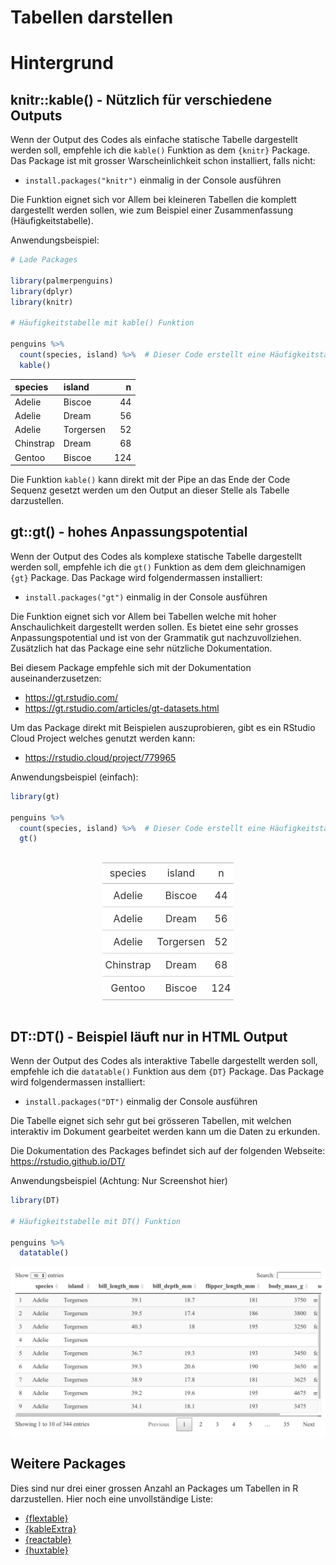 Tabellen darstellen
================

# Hintergrund

## knitr::kable() - Nützlich für verschiedene Outputs

Wenn der Output des Codes als einfache statische Tabelle dargestellt
werden soll, empfehle ich die `kable()` Funktion as dem `{knitr}`
Package. Das Package ist mit grosser Warscheinlichkeit schon
installiert, falls nicht:

-   `install.packages("knitr")` einmalig in der Console ausführen

Die Funktion eignet sich vor Allem bei kleineren Tabellen die komplett
dargestellt werden sollen, wie zum Beispiel einer Zusammenfassung
(Häufigkeitstabelle).

Anwendungsbeispiel:

``` r
# Lade Packages

library(palmerpenguins)
library(dplyr)
library(knitr)

# Häufigkeitstabelle mit kable() Funktion

penguins %>% 
  count(species, island) %>%  # Dieser Code erstellt eine Häufigkeitstabelle
  kable()
```

| species   | island    |   n |
|:----------|:----------|----:|
| Adelie    | Biscoe    |  44 |
| Adelie    | Dream     |  56 |
| Adelie    | Torgersen |  52 |
| Chinstrap | Dream     |  68 |
| Gentoo    | Biscoe    | 124 |

Die Funktion `kable()` kann direkt mit der Pipe an das Ende der Code
Sequenz gesetzt werden um den Output an dieser Stelle als Tabelle
darzustellen.

## gt::gt() - hohes Anpassungspotential

Wenn der Output des Codes als komplexe statische Tabelle dargestellt
werden soll, empfehle ich die `gt()` Funktion as dem dem gleichnamigen
`{gt}` Package. Das Package wird folgendermassen installiert:

-   `install.packages("gt")` einmalig in der Console ausführen

Die Funktion eignet sich vor Allem bei Tabellen welche mit hoher
Anschaulichkeit dargestellt werden sollen. Es bietet eine sehr grosses
Anpassungspotential und ist von der Grammatik gut nachzuvollziehen.
Zusätzlich hat das Package eine sehr nützliche Dokumentation.

Bei diesem Package empfehle sich mit der Dokumentation
auseinanderzusetzen:

-   <https://gt.rstudio.com/>
-   <https://gt.rstudio.com/articles/gt-datasets.html>

Um das Package direkt mit Beispielen auszuprobieren, gibt es ein RStudio
Cloud Project welches genutzt werden kann:

-   <https://rstudio.cloud/project/779965>

Anwendungsbeispiel (einfach):

``` r
library(gt)

penguins %>% 
  count(species, island) %>%  # Dieser Code erstellt eine Häufigkeitstabelle
  gt()
```

<style>html {
  font-family: -apple-system, BlinkMacSystemFont, 'Segoe UI', Roboto, Oxygen, Ubuntu, Cantarell, 'Helvetica Neue', 'Fira Sans', 'Droid Sans', Arial, sans-serif;
}

#orwcbahafn .gt_table {
  display: table;
  border-collapse: collapse;
  margin-left: auto;
  margin-right: auto;
  color: #333333;
  font-size: 16px;
  font-weight: normal;
  font-style: normal;
  background-color: #FFFFFF;
  width: auto;
  border-top-style: solid;
  border-top-width: 2px;
  border-top-color: #A8A8A8;
  border-right-style: none;
  border-right-width: 2px;
  border-right-color: #D3D3D3;
  border-bottom-style: solid;
  border-bottom-width: 2px;
  border-bottom-color: #A8A8A8;
  border-left-style: none;
  border-left-width: 2px;
  border-left-color: #D3D3D3;
}

#orwcbahafn .gt_heading {
  background-color: #FFFFFF;
  text-align: center;
  border-bottom-color: #FFFFFF;
  border-left-style: none;
  border-left-width: 1px;
  border-left-color: #D3D3D3;
  border-right-style: none;
  border-right-width: 1px;
  border-right-color: #D3D3D3;
}

#orwcbahafn .gt_title {
  color: #333333;
  font-size: 125%;
  font-weight: initial;
  padding-top: 4px;
  padding-bottom: 4px;
  border-bottom-color: #FFFFFF;
  border-bottom-width: 0;
}

#orwcbahafn .gt_subtitle {
  color: #333333;
  font-size: 85%;
  font-weight: initial;
  padding-top: 0;
  padding-bottom: 4px;
  border-top-color: #FFFFFF;
  border-top-width: 0;
}

#orwcbahafn .gt_bottom_border {
  border-bottom-style: solid;
  border-bottom-width: 2px;
  border-bottom-color: #D3D3D3;
}

#orwcbahafn .gt_col_headings {
  border-top-style: solid;
  border-top-width: 2px;
  border-top-color: #D3D3D3;
  border-bottom-style: solid;
  border-bottom-width: 2px;
  border-bottom-color: #D3D3D3;
  border-left-style: none;
  border-left-width: 1px;
  border-left-color: #D3D3D3;
  border-right-style: none;
  border-right-width: 1px;
  border-right-color: #D3D3D3;
}

#orwcbahafn .gt_col_heading {
  color: #333333;
  background-color: #FFFFFF;
  font-size: 100%;
  font-weight: normal;
  text-transform: inherit;
  border-left-style: none;
  border-left-width: 1px;
  border-left-color: #D3D3D3;
  border-right-style: none;
  border-right-width: 1px;
  border-right-color: #D3D3D3;
  vertical-align: bottom;
  padding-top: 5px;
  padding-bottom: 6px;
  padding-left: 5px;
  padding-right: 5px;
  overflow-x: hidden;
}

#orwcbahafn .gt_column_spanner_outer {
  color: #333333;
  background-color: #FFFFFF;
  font-size: 100%;
  font-weight: normal;
  text-transform: inherit;
  padding-top: 0;
  padding-bottom: 0;
  padding-left: 4px;
  padding-right: 4px;
}

#orwcbahafn .gt_column_spanner_outer:first-child {
  padding-left: 0;
}

#orwcbahafn .gt_column_spanner_outer:last-child {
  padding-right: 0;
}

#orwcbahafn .gt_column_spanner {
  border-bottom-style: solid;
  border-bottom-width: 2px;
  border-bottom-color: #D3D3D3;
  vertical-align: bottom;
  padding-top: 5px;
  padding-bottom: 6px;
  overflow-x: hidden;
  display: inline-block;
  width: 100%;
}

#orwcbahafn .gt_group_heading {
  padding: 8px;
  color: #333333;
  background-color: #FFFFFF;
  font-size: 100%;
  font-weight: initial;
  text-transform: inherit;
  border-top-style: solid;
  border-top-width: 2px;
  border-top-color: #D3D3D3;
  border-bottom-style: solid;
  border-bottom-width: 2px;
  border-bottom-color: #D3D3D3;
  border-left-style: none;
  border-left-width: 1px;
  border-left-color: #D3D3D3;
  border-right-style: none;
  border-right-width: 1px;
  border-right-color: #D3D3D3;
  vertical-align: middle;
}

#orwcbahafn .gt_empty_group_heading {
  padding: 0.5px;
  color: #333333;
  background-color: #FFFFFF;
  font-size: 100%;
  font-weight: initial;
  border-top-style: solid;
  border-top-width: 2px;
  border-top-color: #D3D3D3;
  border-bottom-style: solid;
  border-bottom-width: 2px;
  border-bottom-color: #D3D3D3;
  vertical-align: middle;
}

#orwcbahafn .gt_from_md > :first-child {
  margin-top: 0;
}

#orwcbahafn .gt_from_md > :last-child {
  margin-bottom: 0;
}

#orwcbahafn .gt_row {
  padding-top: 8px;
  padding-bottom: 8px;
  padding-left: 5px;
  padding-right: 5px;
  margin: 10px;
  border-top-style: solid;
  border-top-width: 1px;
  border-top-color: #D3D3D3;
  border-left-style: none;
  border-left-width: 1px;
  border-left-color: #D3D3D3;
  border-right-style: none;
  border-right-width: 1px;
  border-right-color: #D3D3D3;
  vertical-align: middle;
  overflow-x: hidden;
}

#orwcbahafn .gt_stub {
  color: #333333;
  background-color: #FFFFFF;
  font-size: 100%;
  font-weight: initial;
  text-transform: inherit;
  border-right-style: solid;
  border-right-width: 2px;
  border-right-color: #D3D3D3;
  padding-left: 12px;
}

#orwcbahafn .gt_summary_row {
  color: #333333;
  background-color: #FFFFFF;
  text-transform: inherit;
  padding-top: 8px;
  padding-bottom: 8px;
  padding-left: 5px;
  padding-right: 5px;
}

#orwcbahafn .gt_first_summary_row {
  padding-top: 8px;
  padding-bottom: 8px;
  padding-left: 5px;
  padding-right: 5px;
  border-top-style: solid;
  border-top-width: 2px;
  border-top-color: #D3D3D3;
}

#orwcbahafn .gt_grand_summary_row {
  color: #333333;
  background-color: #FFFFFF;
  text-transform: inherit;
  padding-top: 8px;
  padding-bottom: 8px;
  padding-left: 5px;
  padding-right: 5px;
}

#orwcbahafn .gt_first_grand_summary_row {
  padding-top: 8px;
  padding-bottom: 8px;
  padding-left: 5px;
  padding-right: 5px;
  border-top-style: double;
  border-top-width: 6px;
  border-top-color: #D3D3D3;
}

#orwcbahafn .gt_striped {
  background-color: rgba(128, 128, 128, 0.05);
}

#orwcbahafn .gt_table_body {
  border-top-style: solid;
  border-top-width: 2px;
  border-top-color: #D3D3D3;
  border-bottom-style: solid;
  border-bottom-width: 2px;
  border-bottom-color: #D3D3D3;
}

#orwcbahafn .gt_footnotes {
  color: #333333;
  background-color: #FFFFFF;
  border-bottom-style: none;
  border-bottom-width: 2px;
  border-bottom-color: #D3D3D3;
  border-left-style: none;
  border-left-width: 2px;
  border-left-color: #D3D3D3;
  border-right-style: none;
  border-right-width: 2px;
  border-right-color: #D3D3D3;
}

#orwcbahafn .gt_footnote {
  margin: 0px;
  font-size: 90%;
  padding: 4px;
}

#orwcbahafn .gt_sourcenotes {
  color: #333333;
  background-color: #FFFFFF;
  border-bottom-style: none;
  border-bottom-width: 2px;
  border-bottom-color: #D3D3D3;
  border-left-style: none;
  border-left-width: 2px;
  border-left-color: #D3D3D3;
  border-right-style: none;
  border-right-width: 2px;
  border-right-color: #D3D3D3;
}

#orwcbahafn .gt_sourcenote {
  font-size: 90%;
  padding: 4px;
}

#orwcbahafn .gt_left {
  text-align: left;
}

#orwcbahafn .gt_center {
  text-align: center;
}

#orwcbahafn .gt_right {
  text-align: right;
  font-variant-numeric: tabular-nums;
}

#orwcbahafn .gt_font_normal {
  font-weight: normal;
}

#orwcbahafn .gt_font_bold {
  font-weight: bold;
}

#orwcbahafn .gt_font_italic {
  font-style: italic;
}

#orwcbahafn .gt_super {
  font-size: 65%;
}

#orwcbahafn .gt_footnote_marks {
  font-style: italic;
  font-size: 65%;
}
</style>
<div id="orwcbahafn" style="overflow-x:auto;overflow-y:auto;width:auto;height:auto;"><table class="gt_table">
  
  <thead class="gt_col_headings">
    <tr>
      <th class="gt_col_heading gt_columns_bottom_border gt_center" rowspan="1" colspan="1">species</th>
      <th class="gt_col_heading gt_columns_bottom_border gt_center" rowspan="1" colspan="1">island</th>
      <th class="gt_col_heading gt_columns_bottom_border gt_center" rowspan="1" colspan="1">n</th>
    </tr>
  </thead>
  <tbody class="gt_table_body">
    <tr>
      <td class="gt_row gt_center">Adelie</td>
      <td class="gt_row gt_center">Biscoe</td>
      <td class="gt_row gt_center">44</td>
    </tr>
    <tr>
      <td class="gt_row gt_center">Adelie</td>
      <td class="gt_row gt_center">Dream</td>
      <td class="gt_row gt_center">56</td>
    </tr>
    <tr>
      <td class="gt_row gt_center">Adelie</td>
      <td class="gt_row gt_center">Torgersen</td>
      <td class="gt_row gt_center">52</td>
    </tr>
    <tr>
      <td class="gt_row gt_center">Chinstrap</td>
      <td class="gt_row gt_center">Dream</td>
      <td class="gt_row gt_center">68</td>
    </tr>
    <tr>
      <td class="gt_row gt_center">Gentoo</td>
      <td class="gt_row gt_center">Biscoe</td>
      <td class="gt_row gt_center">124</td>
    </tr>
  </tbody>
  
  
</table></div>

## DT::DT() - Beispiel läuft nur in HTML Output

Wenn der Output des Codes als interaktive Tabelle dargestellt werden
soll, empfehle ich die `datatable()` Funktion aus dem `{DT}` Package.
Das Package wird folgendermassen installiert:

-   `install.packages("DT")` einmalig der Console ausführen

Die Tabelle eignet sich sehr gut bei grösseren Tabellen, mit welchen
interaktiv im Dokument gearbeitet werden kann um die Daten zu erkunden.

Die Dokumentation des Packages befindet sich auf der folgenden Webseite:
<https://rstudio.github.io/DT/>

Anwendungsbeispiel (Achtung: Nur Screenshot hier)

``` r
library(DT)

# Häufigkeitstabelle mit DT() Funktion

penguins %>% 
  datatable()
```

<img src="img/dt-output.png" width="1257" />

## Weitere Packages

Dies sind nur drei einer grossen Anzahl an Packages um Tabellen in R
darzustellen. Hier noch eine unvollständige Liste:

-   [{flextable}](https://davidgohel.github.io/flextable/)
-   [{kableExtra}](https://haozhu233.github.io/kableExtra/)
-   [{reactable}](https://glin.github.io/reactable/index.html)
-   [{huxtable}](https://hughjonesd.github.io/huxtable/huxtable.html)
